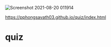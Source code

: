 ![Screenshot 2021-08-20 011914](https://user-images.githubusercontent.com/87045456/130183330-5fbf4582-a0ca-4742-9f40-55f42c98bce0.jpg)

https://pphongsavath03.github.io/quiz/index.html
# quiz
